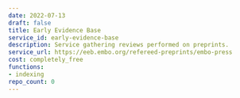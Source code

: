 ```yaml
---
date: 2022-07-13
draft: false
title: Early Evidence Base
service_id: early-evidence-base
description: Service gathering reviews performed on preprints.
service_url: https://eeb.embo.org/refereed-preprints/embo-press
cost: completely_free
functions:
- indexing
repo_count: 0
---
```



